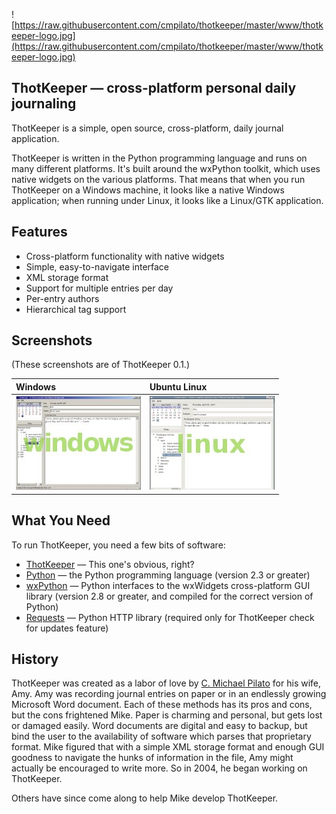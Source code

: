 ![https://raw.githubusercontent.com/cmpilato/thotkeeper/master/www/thotkeeper-logo.jpg](https://raw.githubusercontent.com/cmpilato/thotkeeper/master/www/thotkeeper-logo.jpg)

## ThotKeeper — cross-platform personal daily journaling ##

ThotKeeper is a simple, open source, cross-platform, daily journal
application.

ThotKeeper is written in the Python programming language and runs on
many different platforms. It's built around the wxPython toolkit,
which uses native widgets on the various platforms. That means that
when you run ThotKeeper on a Windows machine, it looks like a native
Windows application; when running under Linux, it looks like a
Linux/GTK application.

## Features ##

  * Cross-platform functionality with native widgets
  * Simple, easy-to-navigate interface
  * XML storage format
  * Support for multiple entries per day
  * Per-entry authors
  * Hierarchical tag support

## Screenshots ##

(These screenshots are of ThotKeeper 0.1.)

| **Windows** | **Ubuntu Linux** |
|:------------|:-----------------|
| ![](https://raw.githubusercontent.com/cmpilato/thotkeeper/master/www/thotkeeper-win32-thumb.jpg)| ![](https://raw.githubusercontent.com/cmpilato/thotkeeper/master/www/thotkeeper-linux-thumb.jpg) |


## What You Need ##

To run ThotKeeper, you need a few bits of software:

  * [ThotKeeper](https://github.com/cmpilato/thotkeeper/releases) —
    This one's obvious, right?
  * [Python](http://www.python.org/) — the Python programming language
    (version 2.3 or greater)
  * [wxPython](http://www.wxpython.org/) — Python interfaces to the
    wxWidgets cross-platform GUI library (version 2.8 or greater, and
    compiled for the correct version of Python)
  * [Requests](https://2.python-requests.org/en/master/) — Python HTTP
    library (required only for ThotKeeper check for updates feature)

## History ##

ThotKeeper was created as a labor of love by [C. Michael
Pilato](http://www.cmichaelpilato.com) for his wife, Amy. Amy was
recording journal entries on paper or in an endlessly growing
Microsoft Word document. Each of these methods has its pros and cons,
but the cons frightened Mike. Paper is charming and personal, but gets
lost or damaged easily. Word documents are digital and easy to backup,
but bind the user to the availability of software which parses that
proprietary format. Mike figured that with a simple XML storage format
and enough GUI goodness to navigate the hunks of information in the
file, Amy might actually be encouraged to write more. So in 2004, he
began working on ThotKeeper.

Others have since come along to help Mike develop ThotKeeper.
